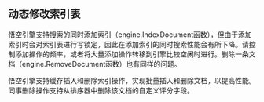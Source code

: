 ## 动态修改索引表

悟空引擎支持搜索的同时添加索引（engine.IndexDocument函数），但由于添加索引时会对索引表进行写锁定，因此在添加索引的同时搜索性能会有所下降。请控制添加操作的频率，或者将大量添加操作转移到引擎比较空闲时进行。删除一条文档（engine.RemoveDocument函数）也有同样的问题。

悟空引擎支持缓存插入和删除索引操作，实现批量插入和删除文档，以提高性能。同事删除操作支持从排序器中删除该文档的自定义评分字段。
